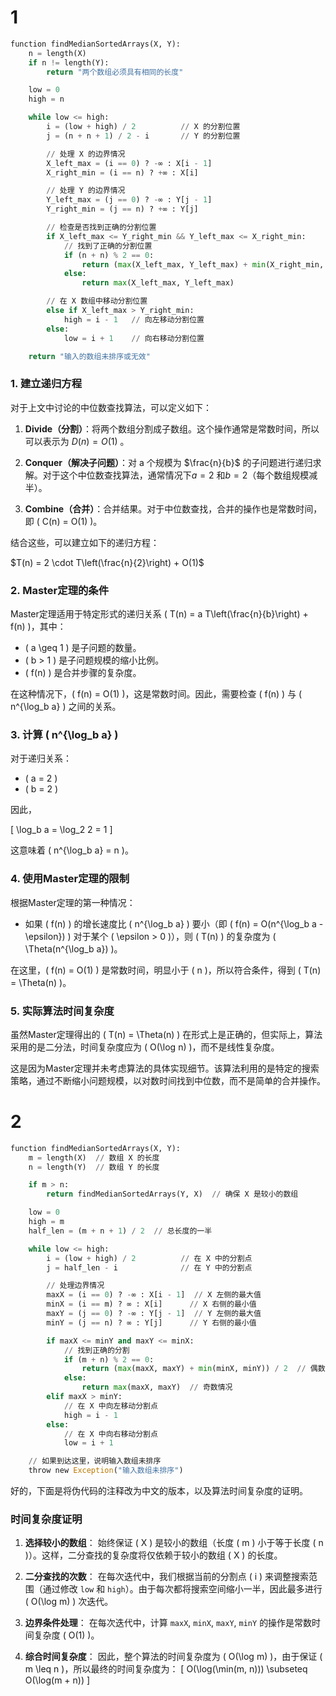 # 1
```python
function findMedianSortedArrays(X, Y):
    n = length(X)
    if n != length(Y):
        return "两个数组必须具有相同的长度"

    low = 0
    high = n

    while low <= high:
        i = (low + high) / 2          // X 的分割位置
        j = (n + n + 1) / 2 - i       // Y 的分割位置

        // 处理 X 的边界情况
        X_left_max = (i == 0) ? -∞ : X[i - 1]
        X_right_min = (i == n) ? +∞ : X[i]

        // 处理 Y 的边界情况
        Y_left_max = (j == 0) ? -∞ : Y[j - 1]
        Y_right_min = (j == n) ? +∞ : Y[j]

        // 检查是否找到正确的分割位置
        if X_left_max <= Y_right_min && Y_left_max <= X_right_min:
            // 找到了正确的分割位置
            if (n + n) % 2 == 0:
                return (max(X_left_max, Y_left_max) + min(X_right_min, Y_right_min)) / 2
            else:
                return max(X_left_max, Y_left_max)

        // 在 X 数组中移动分割位置
        else if X_left_max > Y_right_min:
            high = i - 1   // 向左移动分割位置
        else:
            low = i + 1    // 向右移动分割位置

    return "输入的数组未排序或无效"

```
### 1. 建立递归方程

对于上文中讨论的中位数查找算法，可以定义如下：

1. **Divide（分割）**：将两个数组分割成子数组。这个操作通常是常数时间，所以可以表示为  $D(n) = O(1)$ 。
  
2. **Conquer（解决子问题）**：对  a 个规模为 $\frac{n}{b}$ 的子问题进行递归求解。对于这个中位数查找算法，通常情况下$a = 2$ 和$b =2$（每个数组规模减半）。

3. **Combine（合并）**：合并结果。对于中位数查找，合并的操作也是常数时间，即 \( C(n) = O(1) \)。

结合这些，可以建立如下的递归方程：


$T(n) = 2 \cdot T\left(\frac{n}{2}\right) + O(1)$



### 2. Master定理的条件

Master定理适用于特定形式的递归关系 \( T(n) = a T\left(\frac{n}{b}\right) + f(n) \)，其中：

- \( a \geq 1 \) 是子问题的数量。
- \( b > 1 \) 是子问题规模的缩小比例。
- \( f(n) \) 是合并步骤的复杂度。

在这种情况下，\( f(n) = O(1) \)，这是常数时间。因此，需要检查 \( f(n) \) 与 \( n^{\log_b a} \) 之间的关系。

### 3. 计算 \( n^{\log_b a} \)

对于递归关系：

- \( a = 2 \)
- \( b = 2 \)

因此，

\[
\log_b a = \log_2 2 = 1
\]

这意味着 \( n^{\log_b a} = n \)。

### 4. 使用Master定理的限制

根据Master定理的第一种情况：

- 如果 \( f(n) \) 的增长速度比 \( n^{\log_b a} \) 要小（即 \( f(n) = O(n^{\log_b a - \epsilon}) \) 对于某个 \( \epsilon > 0 \)），则 \( T(n) \) 的复杂度为 \( \Theta(n^{\log_b a}) \)。

在这里，\( f(n) = O(1) \) 是常数时间，明显小于 \( n \)，所以符合条件，得到 \( T(n) = \Theta(n) \)。

### 5. 实际算法时间复杂度

虽然Master定理得出的 \( T(n) = \Theta(n) \) 在形式上是正确的，但实际上，算法采用的是二分法，时间复杂度应为 \( O(\log n) \)，而不是线性复杂度。

这是因为Master定理并未考虑算法的具体实现细节。该算法利用的是特定的搜索策略，通过不断缩小问题规模，以对数时间找到中位数，而不是简单的合并操作。
# 2
```python
function findMedianSortedArrays(X, Y):
    m = length(X)  // 数组 X 的长度
    n = length(Y)  // 数组 Y 的长度

    if m > n:
        return findMedianSortedArrays(Y, X)  // 确保 X 是较小的数组

    low = 0
    high = m
    half_len = (m + n + 1) / 2  // 总长度的一半

    while low <= high:
        i = (low + high) / 2          // 在 X 中的分割点
        j = half_len - i              // 在 Y 中的分割点

        // 处理边界情况
        maxX = (i == 0) ? -∞ : X[i - 1]  // X 左侧的最大值
        minX = (i == m) ? ∞ : X[i]      // X 右侧的最小值
        maxY = (j == 0) ? -∞ : Y[j - 1]  // Y 左侧的最大值
        minY = (j == n) ? ∞ : Y[j]      // Y 右侧的最小值

        if maxX <= minY and maxY <= minX:
            // 找到正确的分割
            if (m + n) % 2 == 0:
                return (max(maxX, maxY) + min(minX, minY)) / 2  // 偶数情况
            else:
                return max(maxX, maxY)  // 奇数情况
        elif maxX > minY:
            // 在 X 中向左移动分割点
            high = i - 1
        else:
            // 在 X 中向右移动分割点
            low = i + 1

    // 如果到达这里，说明输入数组未排序
    throw new Exception("输入数组未排序")

```
好的，下面是将伪代码的注释改为中文的版本，以及算法时间复杂度的证明。

### 时间复杂度证明

1. **选择较小的数组**：
   始终保证 \( X \) 是较小的数组（长度 \( m \) 小于等于长度 \( n \)）。这样，二分查找的复杂度将仅依赖于较小的数组 \( X \) 的长度。

2. **二分查找的次数**：
   在每次迭代中，我们根据当前的分割点 \( i \) 来调整搜索范围（通过修改 `low` 和 `high`）。由于每次都将搜索空间缩小一半，因此最多进行 \( O(\log m) \) 次迭代。

3. **边界条件处理**：
   在每次迭代中，计算 `maxX`, `minX`, `maxY`, `minY` 的操作是常数时间复杂度 \( O(1) \)。

4. **综合时间复杂度**：
   因此，整个算法的时间复杂度为 \( O(\log m) \)，由于保证 \( m \leq n \)，所以最终的时间复杂度为：
   \[
   O(\log(\min(m, n))) \subseteq O(\log(m + n))
   \]


